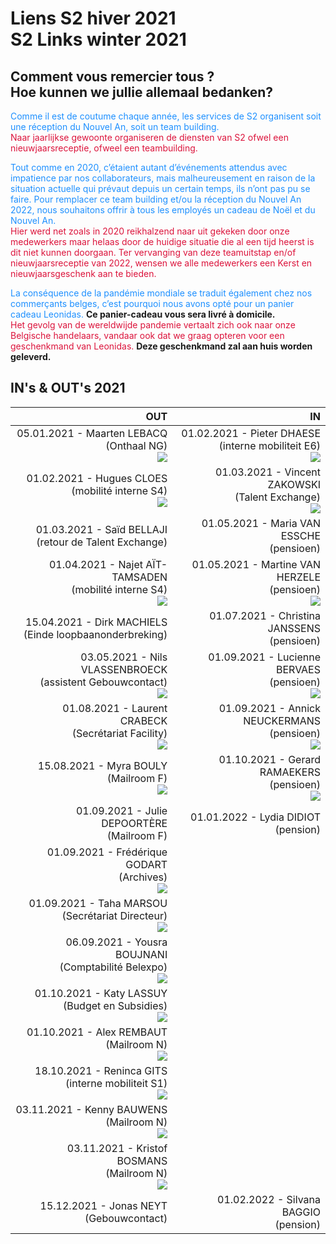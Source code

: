 <link rel="stylesheet" href="S2.css">

# Liens S2 hiver 2021<br>S2 Links winter 2021

## Comment vous remercier tous ?<br>Hoe kunnen we jullie allemaal bedanken?

<font color="dodgerblue">Comme il est de coutume chaque année, les services de S2 organisent soit une réception du Nouvel An, soit un team building.</font>  
<font color="crimson">Naar jaarlijkse gewoonte organiseren de diensten van S2 ofwel een nieuwjaarsreceptie, ofweel een teambuilding.</font>   

<font color="dodgerblue">Tout comme en 2020, c’étaient autant d’événements attendus avec impatience par nos collaborateurs, mais malheureusement en raison de la situation actuelle qui prévaut depuis un certain temps, ils n’ont pas pu se faire. Pour remplacer ce team building et/ou la réception du Nouvel An 2022, nous souhaitons offrir à tous les employés un cadeau de Noël et du Nouvel An.</font>  
<font color="crimson">Hier werd net zoals in 2020 reikhalzend naar uit gekeken door onze medewerkers maar helaas door de huidige situatie die al een tijd heerst is dit niet kunnen doorgaan. Ter vervanging van deze teamuitstap en/of nieuwjaarsreceptie van 2022, wensen we alle medewerkers een Kerst en nieuwjaarsgeschenk aan te bieden.</font>

<font color="dodgerblue">La conséquence de la pandémie mondiale se traduit également chez nos commerçants belges, c’est pourquoi nous avons opté pour un panier cadeau Leonidas.</font> **Ce panier-cadeau vous sera livré à domicile.**  
<font color="crimson">Het gevolg van de wereldwijde pandemie vertaalt zich ook naar onze Belgische handelaars, vandaar ook dat we graag opteren voor een geschenkmand van Leonidas.</font> **Deze geschenkmand zal aan huis worden geleverd.**

## IN's & OUT's 2021

| OUT | IN |
| ---: | ---: |
| 05.01.2021 - Maarten LEBACQ<br>(Onthaal NG)<br>![](Maarten_Lebacq.jpg) | 01.02.2021 - Pieter DHAESE<br>(interne mobiliteit E6)<br>![](whiteframe.jpg) |
| 01.02.2021 - Hugues CLOES<br>(mobilité interne S4)<br>![](Hugues_Cloes.png) | 01.03.2021 - Vincent ZAKOWSKI<br>(Talent Exchange)<br>![](whiteframe.jpg) |
| 01.03.2021 - Saïd BELLAJI<br>(retour de Talent Exchange) | 01.05.2021 - Maria VAN ESSCHE<br>(pensioen) |
| 01.04.2021 - Najet A&Iuml;T-TAMSADEN<br>(mobilité interne S4)<br>![](Najet_Ait-Tamsaden.jpg) | 01.05.2021 - Martine VAN HERZELE<br>(pensioen)<br>![](whiteframe.jpg) |
| 15.04.2021 - Dirk MACHIELS<br>(Einde loopbaanonderbreking) | 01.07.2021 - Christina JANSSENS<br>(pensioen) |
| 03.05.2021 - Nils VLASSENBROECK<br>(assistent Gebouwcontact)<br>![](Nils_Vlassenbroeck.png) | 01.09.2021 - Lucienne BERVAES<br>(pensioen)<br>![](whiteframe.jpg) |
| 01.08.2021 - Laurent CRABECK<br>(Secrétariat Facility)<br>![](Laurent_Crabeck.jpg) | 01.09.2021 - Annick NEUCKERMANS<br>(pensioen)<br>![](whiteframe.jpg) |
| 15.08.2021 - Myra BOULY<br>(Mailroom F)<br>![](Myra_Bouly.jpg) | 01.10.2021 - Gerard RAMAEKERS<br>(pensioen)<br>![](whiteframe.jpg) |
| 01.09.2021 - Julie DEPOORT&Egrave;RE<br>(Mailroom F) | 01.01.2022 - Lydia DIDIOT<br>(pension) |
| 01.09.2021 - Frédérique GODART<br>(Archives)<br>![](Frederique_Godart.png) | &nbsp; |
| 01.09.2021 - Taha MARSOU<br>(Secrétariat Directeur)<br>![](Taha_Marsou.jpg) | &nbsp; |
| 06.09.2021 - Yousra BOUJNANI<br>(Comptabilité Belexpo)<br>![](Yousra_Boujnani.png) | &nbsp; |
| 01.10.2021 - Katy LASSUY<br>(Budget en Subsidies)<br>![](Katy_Lassuy.png) | &nbsp; |
| 01.10.2021 - Alex REMBAUT<br>(Mailroom N)<br>![](Alex_Rembaut.png) | &nbsp; |
| 18.10.2021 - Reninca GITS<br>(interne mobiliteit S1)<br>![](Reninca_Gits.jpg) | &nbsp; |
| 03.11.2021 - Kenny BAUWENS<br>(Mailroom N)<br>![](Kenny_Bauwens.jpg) | &nbsp; |
| 03.11.2021 - Kristof BOSMANS<br>(Mailroom N)<br>![](Kristof_Bosmans.png) | &nbsp; |
| 15.12.2021 - Jonas NEYT<br>(Gebouwcontact) | 01.02.2022 - Silvana BAGGIO<br>(pension) |







